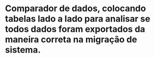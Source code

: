# Comparador de dados, colocando tabelas lado a lado para analisar se todos dados foram exportados da maneira correta na migração de sistema.
